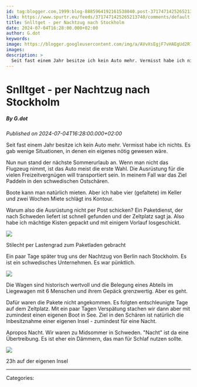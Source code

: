 ```yaml
---
id: tag:blogger.com,1999:blog-8885964192161538040.post-3717471425265213740
link: https://www.spurtr.eu/feeds/3717471425265213740/comments/default
title: Snlltget - per Nachtzug nach Stockholm
date: 2024-07-04T16:28:00.000+02:00
author: G.dot
keywords: 
image: https://blogger.googleusercontent.com/img/a/AVvXsEgjF7vHAEgUd2R7CEasqErtotup8Jwg-NaQmwiU6X7hE-rkFkg2WKejGXNZVQLB7dkdCvgIqZ0anjeKcukKMVkLrOqPBB8tuGJLnQmMktO6F3JtXJagtPIbfWRP-BpxK7eocC8eE96f6ukvQOsky8O92urw_m5teYteQ1uDr1HXsNPtD9E6jCPTjk5Y7kA=s72-c
images: 
description: >
  Seit fast einem Jahr besitze ich kein Auto mehr. Vermisst habe ich nichts. Es gab wenige Situationen, in denen ein eigenes nötig gewesen wäre.&nbsp;Nun nun stand der nächste Sommerurlaub an. Wenn man nicht das Flugzeug nimmt, ist das Auto meist die erste Wahl. Die Ausrüstung für die vielen Freizeitvergnügen will
---
```

# Snlltget - per Nachtzug nach Stockholm
##### By G.dot
_Published on 2024-07-04T16:28:00.000+02:00_

Seit fast einem Jahr besitze ich kein Auto mehr. Vermisst habe ich nichts. Es gab wenige Situationen, in denen ein eigenes nötig gewesen wäre. 

  

Nun nun stand der nächste Sommerurlaub an. Wenn man nicht das Flugzeug nimmt, ist das Auto meist die erste Wahl. Die Ausrüstung für die vielen Freizeitvergnügen will transportiert sein. In meinem Fall war das Ziel Paddeln in den schwedischen Ostschären. 

  

Boote kann man natürlich mieten. Aber ich habe vier (gefaltete) im Keller und zwei Wochen Miete schlägt ins Kontour.

  

Warum also die Ausrüstung nicht per Post schicken? Ein Paketdienst, der nach Schweden liefert ist schnell gefunden und der Zeltplatz sagt ja. Also habe ich mächtige Kisten gepackt und mit einigem Vorlauf losgeschickt. 

[![](https://blogger.googleusercontent.com/img/a/AVvXsEgjF7vHAEgUd2R7CEasqErtotup8Jwg-NaQmwiU6X7hE-rkFkg2WKejGXNZVQLB7dkdCvgIqZ0anjeKcukKMVkLrOqPBB8tuGJLnQmMktO6F3JtXJagtPIbfWRP-BpxK7eocC8eE96f6ukvQOsky8O92urw_m5teYteQ1uDr1HXsNPtD9E6jCPTjk5Y7kA)](https://blogger.googleusercontent.com/img/a/AVvXsEgjF7vHAEgUd2R7CEasqErtotup8Jwg-NaQmwiU6X7hE-rkFkg2WKejGXNZVQLB7dkdCvgIqZ0anjeKcukKMVkLrOqPBB8tuGJLnQmMktO6F3JtXJagtPIbfWRP-BpxK7eocC8eE96f6ukvQOsky8O92urw_m5teYteQ1uDr1HXsNPtD9E6jCPTjk5Y7kA)

Stilecht per Lastengrad zum Paketladen gebracht 

  

Ein paar Tage später trug uns der Nachtzug von Berlin nach Stockholm. Es ist ein schwedisches Unternehmen. Es war pünktlich.

[![](https://blogger.googleusercontent.com/img/a/AVvXsEgH9V1M1jcvcnd10CvYYSAHMvPeMDqdhYxO6UC1b-KtFo87SZqiQXy0neCu6-nmi1vGSiJ1tRo9u6qel3hsVjp81sS5NSHVVxrYCCvIhNDZeRy2EjKAKJUAEYuEax8W48Wsz1hLi4Dj0A_zK-10alK-ERSxjLyIzzc9d6DKpmxLvltbfDzbKk-fBRlgRKk)](https://blogger.googleusercontent.com/img/a/AVvXsEgH9V1M1jcvcnd10CvYYSAHMvPeMDqdhYxO6UC1b-KtFo87SZqiQXy0neCu6-nmi1vGSiJ1tRo9u6qel3hsVjp81sS5NSHVVxrYCCvIhNDZeRy2EjKAKJUAEYuEax8W48Wsz1hLi4Dj0A_zK-10alK-ERSxjLyIzzc9d6DKpmxLvltbfDzbKk-fBRlgRKk)

Die Wagen sind historisch wertvoll und die Belegung eines Abteils im Liegewagen mit 6 Menschen und ihrem Gepäck grenzwertig. Aber es geht. 

  

Dafür waren die Pakete nicht angekommen. Es folgten entschleunigte Tage auf dem Zeltplatz. Mit ein paar Tagen Verspätung stachen wir dann aber mit zumindest einen eigenen Boot in See. Ziel in den Schären ist natürlich die Inbesitznahme einer eigenen Insel - zumindest für eine Nacht. 

  

Apropos Nacht. Wir waren zu Midsommer in Schweden. "Nacht" ist da eine Übertreibung. Es ist eher ein Dämmern, das man für Schlaf nutzen sollte. 

[![](https://blogger.googleusercontent.com/img/a/AVvXsEgHm8wmjn6XGK974aRcx7ITA9YFbDeF8cXFWWpODS6YIfwz95cIS7nOSfvc-f5_liwfW5--hJzXpRbJzfoa7smnsWOI8zt1af3rWSVHkFBVw0wnaf_Wh9Dl0BAju2Z4sDi2Gy-UW7cD6RJse2bW7b19GakEGm3fzz6qqaFxdFoMCobOZLEKhwPu7MEfu3E)](https://blogger.googleusercontent.com/img/a/AVvXsEgHm8wmjn6XGK974aRcx7ITA9YFbDeF8cXFWWpODS6YIfwz95cIS7nOSfvc-f5_liwfW5--hJzXpRbJzfoa7smnsWOI8zt1af3rWSVHkFBVw0wnaf_Wh9Dl0BAju2Z4sDi2Gy-UW7cD6RJse2bW7b19GakEGm3fzz6qqaFxdFoMCobOZLEKhwPu7MEfu3E)

23h auf der eigenen Insel

---
Categories: 